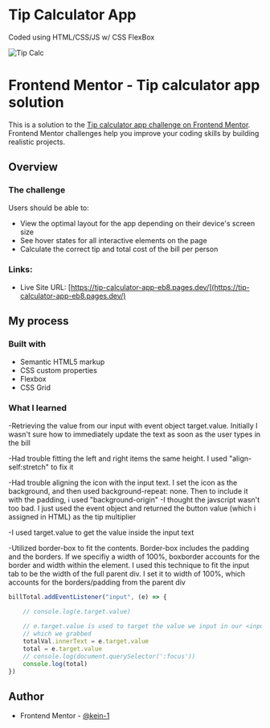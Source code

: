 # Tip Calculator App
Coded using HTML/CSS/JS w/ CSS FlexBox


![Tip Calc](https://user-images.githubusercontent.com/87039063/184502180-0dfa639f-646e-4b23-985c-b30cda555a81.png)



# Frontend Mentor - Tip calculator app solution

This is a solution to the [Tip calculator app challenge on Frontend Mentor](https://www.frontendmentor.io/challenges/tip-calculator-app-ugJNGbJUX). Frontend Mentor challenges help you improve your coding skills by building realistic projects.


## Overview

### The challenge

Users should be able to:

- View the optimal layout for the app depending on their device's screen size
- See hover states for all interactive elements on the page
- Calculate the correct tip and total cost of the bill per person
### Links:

- Live Site URL: [https://tip-calculator-app-eb8.pages.dev/](https://tip-calculator-app-eb8.pages.dev/)

## My process

### Built with

- Semantic HTML5 markup
- CSS custom properties
- Flexbox
- CSS Grid


### What I learned

-Retrieving the value from our input with event object target.value. Initially I wasn't 
sure how to immediately update the text as soon as the user types in the bill 

-Had trouble fitting the left and right items the same height. I used "align-self:stretch" to fix it

-Had trouble aligning the icon with the input text. I set the icon as the background, and then used background-repeat: none. 
Then to include it with the padding, i used "background-origin" 
-I thought the javscript wasn't too bad. I just used the event object and returned
the button value (which i assigned in HTML) as the tip multiplier

-I used target.value to get the value inside the input text 

-Utilized border-box to fit the contents. Border-box includes the padding and the 
borders. If we specifiy a width of 100%, boxborder accounts for the border and width within the element. 
I used this technique to fit the input tab to be the width of the full parent div. I set it to width of 100%, which accounts for the borders/padding from the parent div


```js
billTotal.addEventListener("input", (e) => {

    // console.log(e.target.value)
    
    // e.target.value is used to target the value we input in our <input> element
    // which we grabbed 
    totalVal.innerText = e.target.value
    total = e.target.value
    // console.log(document.querySelector(':focus'))
    console.log(total)
})
```

## Author

- Frontend Mentor - [@kein-1](https://www.frontendmentor.io/profile/kein-1)
